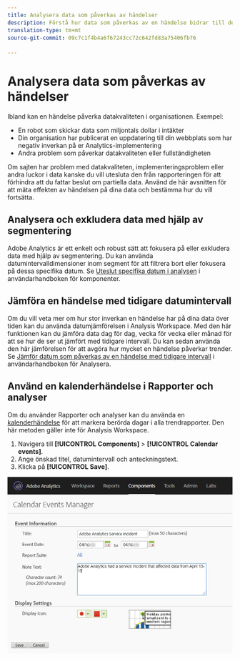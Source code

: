```yaml
---
title: Analysera data som påverkas av händelser
description: Förstå hur data som påverkas av en händelse bidrar till den övergripande datakvaliteten.
translation-type: tm+mt
source-git-commit: 09c7c1f4b4a6f67243cc72c642fd83a75406fb76

---
```



# Analysera data som påverkas av händelser

Ibland kan en händelse påverka datakvaliteten i organisationen. Exempel:

* En robot som skickar data som miljontals dollar i intäkter
* Din organisation har publicerat en uppdatering till din webbplats som har negativ inverkan på er Analytics-implementering
* Andra problem som påverkar datakvaliteten eller fullständigheten

Om sajten har problem med datakvaliteten, implementeringsproblem eller andra luckor i data kanske du vill utesluta den från rapporteringen för att förhindra att du fattar beslut om partiella data. Använd de här avsnitten för att mäta effekten av händelsen på dina data och bestämma hur du vill fortsätta.

## Analysera och exkludera data med hjälp av segmentering

Adobe Analytics är ett enkelt och robust sätt att fokusera på eller exkludera data med hjälp av segmentering. Du kan använda datumintervalldimensioner inom segment för att filtrera bort eller fokusera på dessa specifika datum. Se [Uteslut specifika datum i analysen](/help/components/c-segmentation/use-cases/exclude-date-range.md) i användarhandboken för komponenter.

## Jämföra en händelse med tidigare datumintervall

Om du vill veta mer om hur stor inverkan en händelse har på dina data över tiden kan du använda datumjämförelsen i Analysis Workspace. Med den här funktionen kan du jämföra data dag för dag, vecka för vecka eller månad för att se hur de ser ut jämfört med tidigare intervall. Du kan sedan använda den här jämförelsen för att avgöra hur mycket en händelse påverkar trender. Se [Jämför datum som påverkas av en händelse med tidigare intervall](/help/analyze/analysis-workspace/components/calendar-date-ranges/compare-event.md) i användarhandboken för Analysera.

## Använd en kalenderhändelse i Rapporter och analyser

Om du använder Rapporter och analyser kan du använda en [kalenderhändelse](/help/components/t-calendar-event.md) för att markera berörda dagar i alla trendrapporter. Den här metoden gäller inte för Analysis Workspace.

1. Navigera till **[!UICONTROL Components]** > **[!UICONTROL Calendar events]**.
2. Ange önskad titel, datumintervall och anteckningstext.
3. Klicka på **[!UICONTROL Save]**.

![Kalenderhändelse](assets/exclude_calendar_event.jpg)
